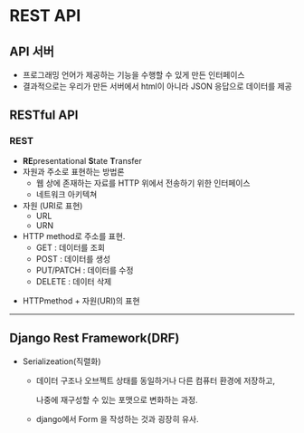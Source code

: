 # REST API

## API 서버

* 프로그래밍 언어가 제공하는 기능을 수행할 수 있게 만든 인터페이스 
* 결과적으로는 우리가 만든 서버에서 html이 아니라 JSON 응답으로 데이터를 제공



## RESTful API

### REST

* **RE**presentational **S**tate **T**ransfer
* 자원과 주소로 표현하는 방법론
  * 웹 상에 존재하는 자료를 HTTP 위에서 전송하기 위한 인터페이스 
  * 네트워크 아키텍쳐
* 자원 (URI로 표현)
  * URL
  * URN
* HTTP method로 주소를 표현.
  * GET : 데이터를 조회
  * POST : 데이터를 생성
  * PUT/PATCH : 데이터를 수정
  * DELETE : 데이터 삭제 

- HTTPmethod + 자원(URI)의 표현

------

## Django Rest Framework(DRF)

- Serializeation(직렬화)

  - 데이터 구조나 오브젝트 상태를 동일하거나 다른 컴퓨터 환경에 저장하고,

    나중에 재구성할 수 있는 포맷으로 변화하는 과정.

  - django에서 Form 을 작성하는 것과 굉장히 유사. 